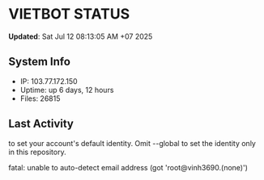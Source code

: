 # VIETBOT STATUS
**Updated**: Sat Jul 12 08:13:05 AM +07 2025

## System Info
- IP: 103.77.172.150
- Uptime: up 6 days, 12 hours
- Files: 26815

## Last Activity

to set your account's default identity.
Omit --global to set the identity only in this repository.

fatal: unable to auto-detect email address (got 'root@vinh3690.(none)')
